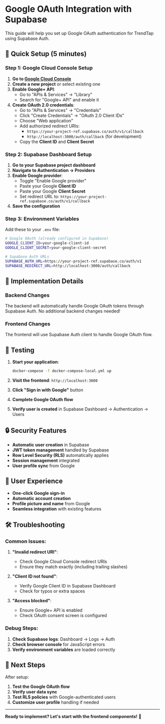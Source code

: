 # Google OAuth Integration with Supabase

This guide will help you set up Google OAuth authentication for TrendTap using Supabase Auth.

## 🚀 Quick Setup (5 minutes)

### Step 1: Google Cloud Console Setup

1. **Go to [Google Cloud Console](https://console.cloud.google.com/)**
2. **Create a new project** or select existing one
3. **Enable Google+ API**:
   - Go to "APIs & Services" → "Library"
   - Search for "Google+ API" and enable it
4. **Create OAuth 2.0 credentials**:
   - Go to "APIs & Services" → "Credentials"
   - Click "Create Credentials" → "OAuth 2.0 Client IDs"
   - Choose "Web application"
   - Add authorized redirect URIs:
     - `https://your-project-ref.supabase.co/auth/v1/callback`
     - `http://localhost:3000/auth/callback` (for development)
   - Copy the **Client ID** and **Client Secret**

### Step 2: Supabase Dashboard Setup

1. **Go to your Supabase project dashboard**
2. **Navigate to Authentication → Providers**
3. **Enable Google provider**:
   - Toggle "Enable Google provider"
   - Paste your Google **Client ID**
   - Paste your Google **Client Secret**
   - Set redirect URL to: `https://your-project-ref.supabase.co/auth/v1/callback`
4. **Save the configuration**

### Step 3: Environment Variables

Add these to your `.env` file:

```bash
# Google OAuth (already configured in Supabase)
GOOGLE_CLIENT_ID=your-google-client-id
GOOGLE_CLIENT_SECRET=your-google-client-secret

# Supabase Auth URLs
SUPABASE_AUTH_URL=https://your-project-ref.supabase.co/auth/v1
SUPABASE_REDIRECT_URL=http://localhost:3000/auth/callback
```

## 🔧 Implementation Details

### Backend Changes

The backend will automatically handle Google OAuth tokens through Supabase Auth. No additional backend changes needed!

### Frontend Changes

The frontend will use Supabase Auth client to handle Google OAuth flow.

## 🧪 Testing

1. **Start your application**:
   ```bash
   docker-compose -f docker-compose-local.yml up
   ```

2. **Visit the frontend**: `http://localhost:3000`

3. **Click "Sign in with Google"** button

4. **Complete Google OAuth flow**

5. **Verify user is created** in Supabase Dashboard → Authentication → Users

## 🔒 Security Features

- **Automatic user creation** in Supabase
- **JWT token management** handled by Supabase
- **Row Level Security (RLS)** automatically applies
- **Session management** integrated
- **User profile sync** from Google

## 📱 User Experience

- **One-click Google sign-in**
- **Automatic account creation**
- **Profile picture and name** from Google
- **Seamless integration** with existing features

## 🛠️ Troubleshooting

### Common Issues:

1. **"Invalid redirect URI"**:
   - Check Google Cloud Console redirect URIs
   - Ensure they match exactly (including trailing slashes)

2. **"Client ID not found"**:
   - Verify Google Client ID in Supabase Dashboard
   - Check for typos or extra spaces

3. **"Access blocked"**:
   - Ensure Google+ API is enabled
   - Check OAuth consent screen is configured

### Debug Steps:

1. **Check Supabase logs**: Dashboard → Logs → Auth
2. **Check browser console** for JavaScript errors
3. **Verify environment variables** are loaded correctly

## 🎯 Next Steps

After setup:
1. **Test the Google OAuth flow**
2. **Verify user data sync**
3. **Test RLS policies** with Google-authenticated users
4. **Customize user profile** handling if needed

---

**Ready to implement? Let's start with the frontend components!** 🚀


